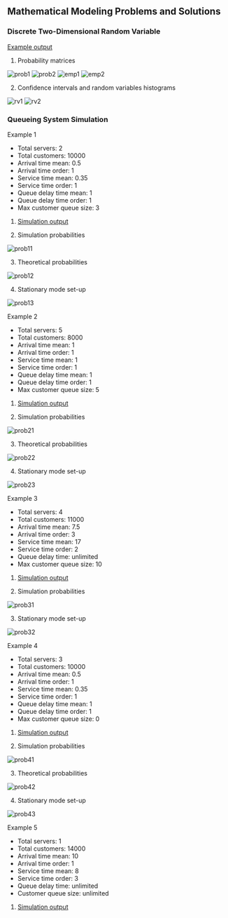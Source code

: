 ## Mathematical Modeling Problems and Solutions

### Discrete Two-Dimensional Random Variable
[Example output](https://github.com/Papelbon/math-modeling/blob/main/Discrete%20Two-Dimensional%20Random%20Variable/example.pdf)

1. Probability matrices

![prob1](https://user-images.githubusercontent.com/62307154/143523000-3ea4f9ed-8855-4b88-9da2-96a499b3805c.png)
![prob2](https://user-images.githubusercontent.com/62307154/143522897-493f37e5-b350-4307-b3be-835c0e0df5c9.png)
![emp1](https://user-images.githubusercontent.com/62307154/143523078-35a122dd-c6b1-401b-a64b-4c8e916f48ee.png)
![emp2](https://user-images.githubusercontent.com/62307154/143523159-9d7bdfa6-b361-4cf7-b758-7f3d336dc130.png)

2. Confidence intervals and random variables histograms

![rv1](https://user-images.githubusercontent.com/62307154/143523446-67512e2f-e919-4338-8677-a0d567c6f453.png)
![rv2](https://user-images.githubusercontent.com/62307154/143523502-b296219f-253f-454d-8342-52d6e8b66141.png)

### Queueing System Simulation

Example 1

- Total servers: 2
- Total customers: 10000
- Arrival time mean: 0.5
- Arrival time order: 1
- Service time mean: 0.35
- Service time order: 1
- Queue delay time mean: 1
- Queue delay time order: 1
- Max customer queue size: 3

1. [Simulation output](https://github.com/Papelbon/math-modeling/tree/main/Queueing%20System%20Simulation/example1_output)

2. Simulation probabilities

![prob11](https://user-images.githubusercontent.com/62307154/145728580-ccd8b78b-a954-40c1-87f9-3ff5da0c816c.png)

3. Theoretical probabilities

![prob12](https://user-images.githubusercontent.com/62307154/145728615-d0e22d85-40e8-49b9-9527-463086c31524.png)

4. Stationary mode set-up

![prob13](https://user-images.githubusercontent.com/62307154/145728758-f60a7625-b478-41f4-aa94-2f7b2f63640b.png)

Example 2

- Total servers: 5
- Total customers: 8000
- Arrival time mean: 1
- Arrival time order: 1
- Service time mean: 1
- Service time order: 1
- Queue delay time mean: 1
- Queue delay time order: 1
- Max customer queue size: 5

1. [Simulation output](https://github.com/Papelbon/math-modeling/tree/main/Queueing%20System%20Simulation/example2_output)

2. Simulation probabilities

![prob21](https://user-images.githubusercontent.com/62307154/145728836-5228d3f1-6963-4f37-aa98-642fc884f43c.png)

3. Theoretical probabilities

![prob22](https://user-images.githubusercontent.com/62307154/145728846-acd541e4-219d-464c-9ed0-38b7e0d93e0c.png)

4. Stationary mode set-up

![prob23](https://user-images.githubusercontent.com/62307154/145728856-41e9f40d-d2ed-4063-9341-35853cab7071.png)

Example 3

- Total servers: 4
- Total customers: 11000
- Arrival time mean: 7.5
- Arrival time order: 3
- Service time mean: 17
- Service time order: 2
- Queue delay time: unlimited
- Max customer queue size: 10

1. [Simulation output](https://github.com/Papelbon/math-modeling/tree/main/Queueing%20System%20Simulation/example3_output)

2. Simulation probabilities

![prob31](https://user-images.githubusercontent.com/62307154/145728985-35127eac-4100-4d05-8685-31dc8310e9c2.png)

3. Stationary mode set-up

![prob32](https://user-images.githubusercontent.com/62307154/145729011-8f4d75b9-e572-42be-93fe-74b1d9d6d06f.png)

Example 4

- Total servers: 3
- Total customers: 10000
- Arrival time mean: 0.5
- Arrival time order: 1
- Service time mean: 0.35
- Service time order: 1
- Queue delay time mean: 1
- Queue delay time order: 1
- Max customer queue size: 0

1. [Simulation output](https://github.com/Papelbon/math-modeling/tree/main/Queueing%20System%20Simulation/example4_output)

2. Simulation probabilities

![prob41](https://user-images.githubusercontent.com/62307154/145729061-68509936-61c5-45e6-95ba-6ad2565093b4.png)

3. Theoretical probabilities

![prob42](https://user-images.githubusercontent.com/62307154/145729104-cf1d5353-f21f-422f-a95c-61d999309da4.png)

4. Stationary mode set-up

![prob43](https://user-images.githubusercontent.com/62307154/145729124-891e558e-9232-40d0-baf9-4bf2e2a9aa95.png)

Example 5

- Total servers: 1
- Total customers: 14000
- Arrival time mean: 10
- Arrival time order: 1
- Service time mean: 8
- Service time order: 3
- Queue delay time: unlimited
- Customer queue size: unlimited

1. [Simulation output](https://github.com/Papelbon/math-modeling/tree/main/Queueing%20System%20Simulation/example5_output)
